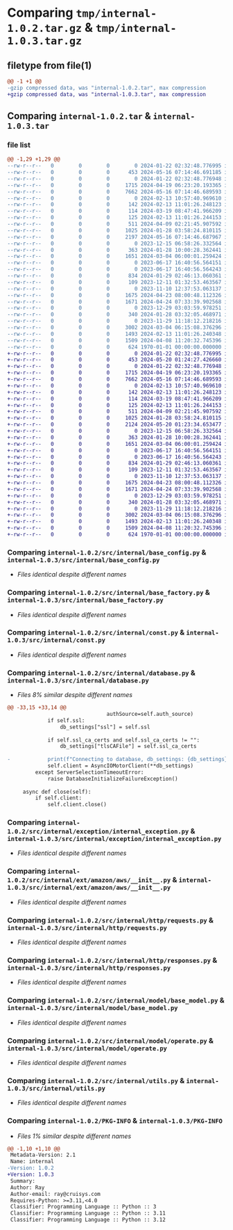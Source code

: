 # Comparing `tmp/internal-1.0.2.tar.gz` & `tmp/internal-1.0.3.tar.gz`

## filetype from file(1)

```diff
@@ -1 +1 @@
-gzip compressed data, was "internal-1.0.2.tar", max compression
+gzip compressed data, was "internal-1.0.3.tar", max compression
```

## Comparing `internal-1.0.2.tar` & `internal-1.0.3.tar`

### file list

```diff
@@ -1,29 +1,29 @@
--rw-r--r--   0        0        0        0 2024-01-22 02:32:48.776995 internal-1.0.2/README.md
--rw-r--r--   0        0        0      453 2024-05-16 07:14:46.691185 internal-1.0.2/pyproject.toml
--rw-r--r--   0        0        0        0 2024-01-22 02:32:48.776948 internal-1.0.2/src/internal/__init__.py
--rw-r--r--   0        0        0     1715 2024-04-19 06:23:20.193365 internal-1.0.2/src/internal/base_config.py
--rw-r--r--   0        0        0     7662 2024-05-16 07:14:46.689593 internal-1.0.2/src/internal/base_factory.py
--rw-r--r--   0        0        0        0 2024-02-13 10:57:40.969610 internal-1.0.2/src/internal/common_enum/__init__.py
--rw-r--r--   0        0        0      142 2024-02-13 11:01:26.248123 internal-1.0.2/src/internal/common_enum/contact_type.py
--rw-r--r--   0        0        0      114 2024-03-19 08:47:41.966209 internal-1.0.2/src/internal/common_enum/event_type.py
--rw-r--r--   0        0        0      125 2024-02-13 11:01:26.244153 internal-1.0.2/src/internal/common_enum/operator_type.py
--rw-r--r--   0        0        0      511 2024-04-09 02:21:45.907592 internal-1.0.2/src/internal/common_enum/service_ticket_event_trigger_type.py
--rw-r--r--   0        0        0     1025 2024-01-28 03:58:24.810115 internal-1.0.2/src/internal/const.py
--rw-r--r--   0        0        0     2197 2024-05-16 07:14:46.687967 internal-1.0.2/src/internal/database.py
--rw-r--r--   0        0        0        0 2023-12-15 06:58:26.332564 internal-1.0.2/src/internal/exception/__init__.py
--rw-r--r--   0        0        0      363 2024-01-28 10:00:28.362441 internal-1.0.2/src/internal/exception/base_exception.py
--rw-r--r--   0        0        0     1651 2024-03-04 06:00:01.259424 internal-1.0.2/src/internal/exception/internal_exception.py
--rw-r--r--   0        0        0        0 2023-06-17 16:40:56.564151 internal-1.0.2/src/internal/ext/__init__.py
--rw-r--r--   0        0        0        0 2023-06-17 16:40:56.564243 internal-1.0.2/src/internal/ext/amazon/__init__.py
--rw-r--r--   0        0        0      834 2024-01-29 02:46:13.060361 internal-1.0.2/src/internal/ext/amazon/aws/__init__.py
--rw-r--r--   0        0        0      109 2023-12-11 01:32:53.463567 internal-1.0.2/src/internal/ext/amazon/aws/const.py
--rw-r--r--   0        0        0        0 2023-11-10 12:37:53.063137 internal-1.0.2/src/internal/http/__init__.py
--rw-r--r--   0        0        0     1675 2024-04-23 08:00:48.112326 internal-1.0.2/src/internal/http/requests.py
--rw-r--r--   0        0        0     1671 2024-04-24 07:33:39.902568 internal-1.0.2/src/internal/http/responses.py
--rw-r--r--   0        0        0        0 2023-12-29 03:03:59.978251 internal-1.0.2/src/internal/interface/__init__.py
--rw-r--r--   0        0        0      340 2024-01-28 03:32:05.468971 internal-1.0.2/src/internal/interface/base_interface.py
--rw-r--r--   0        0        0        0 2023-11-29 11:18:12.218216 internal-1.0.2/src/internal/model/__init__.py
--rw-r--r--   0        0        0     3002 2024-03-04 06:15:08.376296 internal-1.0.2/src/internal/model/base_model.py
--rw-r--r--   0        0        0     1493 2024-02-13 11:01:26.240348 internal-1.0.2/src/internal/model/operate.py
--rw-r--r--   0        0        0     1509 2024-04-08 11:20:32.745396 internal-1.0.2/src/internal/utils.py
--rw-r--r--   0        0        0      624 1970-01-01 00:00:00.000000 internal-1.0.2/PKG-INFO
+-rw-r--r--   0        0        0        0 2024-01-22 02:32:48.776995 internal-1.0.3/README.md
+-rw-r--r--   0        0        0      453 2024-05-20 01:24:27.426660 internal-1.0.3/pyproject.toml
+-rw-r--r--   0        0        0        0 2024-01-22 02:32:48.776948 internal-1.0.3/src/internal/__init__.py
+-rw-r--r--   0        0        0     1715 2024-04-19 06:23:20.193365 internal-1.0.3/src/internal/base_config.py
+-rw-r--r--   0        0        0     7662 2024-05-16 07:14:46.689593 internal-1.0.3/src/internal/base_factory.py
+-rw-r--r--   0        0        0        0 2024-02-13 10:57:40.969610 internal-1.0.3/src/internal/common_enum/__init__.py
+-rw-r--r--   0        0        0      142 2024-02-13 11:01:26.248123 internal-1.0.3/src/internal/common_enum/contact_type.py
+-rw-r--r--   0        0        0      114 2024-03-19 08:47:41.966209 internal-1.0.3/src/internal/common_enum/event_type.py
+-rw-r--r--   0        0        0      125 2024-02-13 11:01:26.244153 internal-1.0.3/src/internal/common_enum/operator_type.py
+-rw-r--r--   0        0        0      511 2024-04-09 02:21:45.907592 internal-1.0.3/src/internal/common_enum/service_ticket_event_trigger_type.py
+-rw-r--r--   0        0        0     1025 2024-01-28 03:58:24.810115 internal-1.0.3/src/internal/const.py
+-rw-r--r--   0        0        0     2124 2024-05-20 01:23:34.653477 internal-1.0.3/src/internal/database.py
+-rw-r--r--   0        0        0        0 2023-12-15 06:58:26.332564 internal-1.0.3/src/internal/exception/__init__.py
+-rw-r--r--   0        0        0      363 2024-01-28 10:00:28.362441 internal-1.0.3/src/internal/exception/base_exception.py
+-rw-r--r--   0        0        0     1651 2024-03-04 06:00:01.259424 internal-1.0.3/src/internal/exception/internal_exception.py
+-rw-r--r--   0        0        0        0 2023-06-17 16:40:56.564151 internal-1.0.3/src/internal/ext/__init__.py
+-rw-r--r--   0        0        0        0 2023-06-17 16:40:56.564243 internal-1.0.3/src/internal/ext/amazon/__init__.py
+-rw-r--r--   0        0        0      834 2024-01-29 02:46:13.060361 internal-1.0.3/src/internal/ext/amazon/aws/__init__.py
+-rw-r--r--   0        0        0      109 2023-12-11 01:32:53.463567 internal-1.0.3/src/internal/ext/amazon/aws/const.py
+-rw-r--r--   0        0        0        0 2023-11-10 12:37:53.063137 internal-1.0.3/src/internal/http/__init__.py
+-rw-r--r--   0        0        0     1675 2024-04-23 08:00:48.112326 internal-1.0.3/src/internal/http/requests.py
+-rw-r--r--   0        0        0     1671 2024-04-24 07:33:39.902568 internal-1.0.3/src/internal/http/responses.py
+-rw-r--r--   0        0        0        0 2023-12-29 03:03:59.978251 internal-1.0.3/src/internal/interface/__init__.py
+-rw-r--r--   0        0        0      340 2024-01-28 03:32:05.468971 internal-1.0.3/src/internal/interface/base_interface.py
+-rw-r--r--   0        0        0        0 2023-11-29 11:18:12.218216 internal-1.0.3/src/internal/model/__init__.py
+-rw-r--r--   0        0        0     3002 2024-03-04 06:15:08.376296 internal-1.0.3/src/internal/model/base_model.py
+-rw-r--r--   0        0        0     1493 2024-02-13 11:01:26.240348 internal-1.0.3/src/internal/model/operate.py
+-rw-r--r--   0        0        0     1509 2024-04-08 11:20:32.745396 internal-1.0.3/src/internal/utils.py
+-rw-r--r--   0        0        0      624 1970-01-01 00:00:00.000000 internal-1.0.3/PKG-INFO
```

### Comparing `internal-1.0.2/src/internal/base_config.py` & `internal-1.0.3/src/internal/base_config.py`

 * *Files identical despite different names*

### Comparing `internal-1.0.2/src/internal/base_factory.py` & `internal-1.0.3/src/internal/base_factory.py`

 * *Files identical despite different names*

### Comparing `internal-1.0.2/src/internal/const.py` & `internal-1.0.3/src/internal/const.py`

 * *Files identical despite different names*

### Comparing `internal-1.0.2/src/internal/database.py` & `internal-1.0.3/src/internal/database.py`

 * *Files 8% similar despite different names*

```diff
@@ -33,15 +33,14 @@
                                authSource=self.auth_source)
             if self.ssl:
                 db_settings["ssl"] = self.ssl
 
             if self.ssl_ca_certs and self.ssl_ca_certs != "":
                 db_settings["tlsCAFile"] = self.ssl_ca_certs
 
-            print(f"Connecting to database, db_settings: {db_settings}")
             self.client = AsyncIOMotorClient(**db_settings)
         except ServerSelectionTimeoutError:
             raise DatabaseInitializeFailureException()
 
     async def close(self):
         if self.client:
             self.client.close()
```

### Comparing `internal-1.0.2/src/internal/exception/internal_exception.py` & `internal-1.0.3/src/internal/exception/internal_exception.py`

 * *Files identical despite different names*

### Comparing `internal-1.0.2/src/internal/ext/amazon/aws/__init__.py` & `internal-1.0.3/src/internal/ext/amazon/aws/__init__.py`

 * *Files identical despite different names*

### Comparing `internal-1.0.2/src/internal/http/requests.py` & `internal-1.0.3/src/internal/http/requests.py`

 * *Files identical despite different names*

### Comparing `internal-1.0.2/src/internal/http/responses.py` & `internal-1.0.3/src/internal/http/responses.py`

 * *Files identical despite different names*

### Comparing `internal-1.0.2/src/internal/model/base_model.py` & `internal-1.0.3/src/internal/model/base_model.py`

 * *Files identical despite different names*

### Comparing `internal-1.0.2/src/internal/model/operate.py` & `internal-1.0.3/src/internal/model/operate.py`

 * *Files identical despite different names*

### Comparing `internal-1.0.2/src/internal/utils.py` & `internal-1.0.3/src/internal/utils.py`

 * *Files identical despite different names*

### Comparing `internal-1.0.2/PKG-INFO` & `internal-1.0.3/PKG-INFO`

 * *Files 1% similar despite different names*

```diff
@@ -1,10 +1,10 @@
 Metadata-Version: 2.1
 Name: internal
-Version: 1.0.2
+Version: 1.0.3
 Summary: 
 Author: Ray
 Author-email: ray@cruisys.com
 Requires-Python: >=3.11,<4.0
 Classifier: Programming Language :: Python :: 3
 Classifier: Programming Language :: Python :: 3.11
 Classifier: Programming Language :: Python :: 3.12
```

